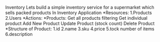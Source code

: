 Inventory
Lets build a simple inventory service for a supermarket which sells packed products
In Inventory Application
*Resources:
  1.Products
  2.Users
*Actions:
    *Products:
          Get all products
          filtering
          Get individual product
          Add New Product
          Update Product (stock count)
          Delete Product
*Structure of Product:
  1.id
  2.name
  3.sku
  4.price
  5.tock number of items
  6.description
